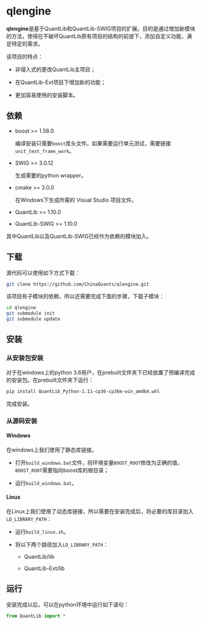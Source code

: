 # qlengine

**qlengine**是基于QuantLib和QuantLib-SWIG项目的扩展。目的是通过增加新模块的方法，使得在不破坏QuantLib原有项目的结构的前提下，添加自定义功能，满足特定的需求。

该项目的特点：

* 非侵入式的更改QuantLib主项目；

* 在QuantLib-Ext项目下增加新的功能；

* 更加容易使用的安装脚本。


## 依赖

* boost >= 1.58.0 
 
    编译安装只需要``boost``库头文件。如果需要运行单元测试，需要链接``unit_test_frame_work``。

* SWIG >= 3.0.12

    生成需要的python wrapper。

* cmake >= 3.0.0

    在Windows下生成所需的 Visual Studio 项目文件。

* QuantLib >= 1.10.0

* QuantLib-SWIG >= 1.10.0

其中QuantLib以及QuantLib-SWIG已经作为依赖的模块加入。

## 下载

源代码可以使用如下方式下载：

```bash
git clone https://github.com/ChinaQuants/qlengine.git
```

该项目有子模块的依赖，所以还需要完成下面的步骤，下载子模块：

```bash
cd qlengine
git submodule init
git submodule update
```

## 安装

### 从安装包安装

对于在windows上的python 3.6用户，在prebuilt文件夹下已经放置了预编译完成的安装包。在prebuilt文件夹下运行：

```bash
pip install QuantLib_Python-1.11-cp36-cp36m-win_amd64.whl
```

完成安装。

### 从源码安装

#### Windows

在windows上我们使用了静态库链接。

* 打开``build_windows.bat``文件，将环境变量``BOOST_ROOT``修改为正确的值，``BOOST_ROOT``需要指向boost库的根目录；

* 运行``build_windows.bat``。

#### Linux

在Linux上我们使用了动态库链接，所以需要在安装完成后，将必要的库目录加入``LD_LIBRARY_PATH``：

* 运行``build_linux.sh``。

* 将以下两个路径加入``LD_LIBRARY_PATH``：

    * QuantLib/lib

    * QuantLib-Ext/lib

## 运行

安装完成以后，可以在python环境中运行如下语句：

```python
from QuantLib import *
```
